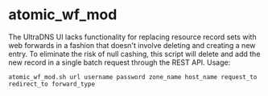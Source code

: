 atomic_wf_mod
======================

The UltraDNS UI lacks functionality for replacing resource record sets with web forwards in a fashion that doesn't involve deleting and creating a new entry. To eliminate the risk of null cashing, this script will delete and add the new record in a single batch request through the REST API. Usage:

```
atomic_wf_mod.sh url username password zone_name host_name request_to redirect_to forward_type
```